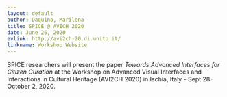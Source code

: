 ```yaml
---
layout: default
author: Daquino, Marilena
title: SPICE @ AVICH 2020
date: June 26, 2020
evlink: http://avi2ch-20.di.unito.it/
linkname: Workshop Website
---
```


SPICE researchers will present the paper *Towards Advanced Interfaces for Citizen Curation* at the Workshop on Advanced Visual Interfaces and Interactions in Cultural Heritage (AVI2CH 2020) in Ischia, Italy - Sept 28-October 2, 2020.

